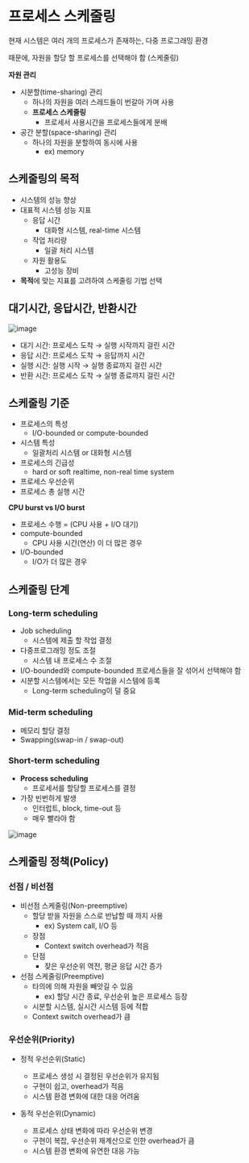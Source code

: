 # 프로세스 스케줄링

현재 시스템은 여러 개의 프로세스가 존재하는, 다중 프로그래밍 환경

때문에, 자원을 할당 할 프로세스를 선택해야 함 (스케줄링)

**자원 관리**

- 시분할(time-sharing) 관리
    - 하나의 자원을 여러 스레드들이 번갈아 가며 사용
    - **프로세스 스케줄링**
        - 프로세서 사용시간을 프로세스들에게 분배
- 공간 분할(space-sharing) 관리
    - 하나의 자원을 분할하여 동시에 사용
        - ex) memory
            

## 스케줄링의 목적

- 시스템의 성능 향상
- 대표적 시스템 성능 지표
    - 응답 시간
        - 대화형 시스템, real-time 시스템
    - 작업 처리량
        - 일괄 처리 시스템
    - 자원 활용도
        - 고성능 장비
- **목적**에 맞는 지표를 고려하여 스케줄링 기법 선택

## 대기시간, 응답시간, 반환시간

![image](https://github.com/SSAFY11thDaejeon7/cs_study/assets/90568693/bb98a55c-d898-456e-87d1-539f56f21085)


- 대기 시간: 프로세스 도착 → 실행 시작까지 걸린 시간
- 응답 시간: 프로세스 도착 → 응답까지 시간
- 실행 시간: 실행 시작 → 실행 종료까지 걸린 시간
- 반환 시간: 프로세스 도착 → 실행 종료까지 걸린 시간

## 스케줄링 기준

- 프로세스의 특성
    - I/O-bounded or compute-bounded
- 시스템 특성
    - 일괄처리 시스템 or 대화형 시스템
- 프로세스의 긴급성
    - hard or soft realtime, non-real time system
- 프로세스 우선순위
- 프로세스 총 실행 시간

**CPU burst vs I/O burst**

- 프로세스 수행 = (CPU 사용 + I/O 대기)
- compute-bounded
    - CPU 사용 시간(연산) 이 더 많은 경우
- I/O-bounded
    - I/O가 더 많은 경우
    

## 스케줄링 단계

### Long-term scheduling

- Job scheduling
    - 시스템에 제출 할 작업 결정
- 다중프로그래밍 정도 조절
    - 시스템 내 프로세스 수 조절
- I/O-bounded와 compute-bounded 프로세스들을 잘 섞어서 선택해야 함
- 시분할 시스템에서는 모든 작업을 시스템에 등록
    - Long-term scheduling이 덜 중요
    

### Mid-term scheduling

- 메모리 할당 결정
- Swapping(swap-in / swap-out)

### Short-term scheduling

- **Process scheduling**
    - 프로세서를 할당할 프로세스를 결정
- 가장 빈번하게 발생
    - 인터럽트, block, time-out 등
    - 매우 빨라야 함

![image](https://github.com/SSAFY11thDaejeon7/cs_study/assets/90568693/0254b7a9-4f71-4460-a523-1062dc0ffb09)


## 스케줄링 정책(Policy)

### 선점 / 비선점

- 비선점 스케줄링(Non-preemptive)
    - 할당 받을 자원을 스스로 반납할 때 까지 사용
        - ex) System call, I/O 등
    - 장점
        - Context switch overhead가 적음
    - 단점
        - 잦은 우선순위 역전, 평균 응답 시간 증가
- 선점 스케줄링(Preemptive)
    - 타의에 의해 자원을 빼앗길 수 있음
        - ex) 할당 시간 종료, 우선순위 높은 프로세스 등장
    - 시분할 시스템, 실시간 시스템 등에 적합
    - Context switch overhead가 큼

### 우선순위(Priority)

- 정적 우선순위(Static)
    - 프로세스 생성 시 결정된 우선순위가 유지됨
    - 구현이 쉽고, overhead가 적음
    - 시스템 환경 변화에 대한 대응 어려움

- 동적 우선순위(Dynamic)
    - 프로세스 상태 변화에 따라 우선순위 변경
    - 구현이 복잡, 우선순위 재계산으로 인한 overhead가 큼
    - 시스템 환경 변화에 유연한 대응 가능
